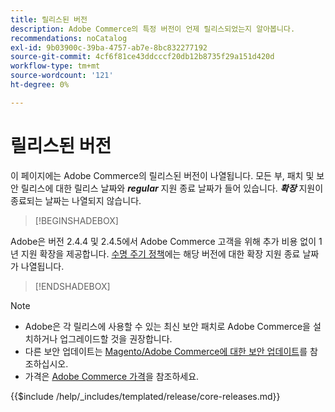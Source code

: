 ```yaml
---
title: 릴리스된 버전
description: Adobe Commerce의 특정 버전이 언제 릴리스되었는지 알아봅니다.
recommendations: noCatalog
exl-id: 9b03900c-39ba-4757-ab7e-8bc832277192
source-git-commit: 4cf6f81ce43ddcccf20db12b8735f29a151d420d
workflow-type: tm+mt
source-wordcount: '121'
ht-degree: 0%

---
```


# 릴리스된 버전

이 페이지에는 Adobe Commerce의 릴리스된 버전이 나열됩니다. 모든 부, 패치 및 보안 릴리스에 대한 릴리스 날짜와 **_regular_** 지원 종료 날짜가 들어 있습니다. **_확장_** 지원이 종료되는 날짜는 나열되지 않습니다.

>[!BEGINSHADEBOX]

Adobe은 버전 2.4.4 및 2.4.5에서 Adobe Commerce 고객을 위해 추가 비용 없이 1년 지원 확장을 제공합니다. [수명 주기 정책](lifecycle-policy.md)에는 해당 버전에 대한 확장 지원 종료 날짜가 나열됩니다.

>[!ENDSHADEBOX]

>[!NOTE]
>
>- Adobe은 각 릴리스에 사용할 수 있는 최신 보안 패치로 Adobe Commerce을 설치하거나 업그레이드할 것을 권장합니다.
>- 다른 보안 업데이트는 [Magento/Adobe Commerce에 대한 보안 업데이트](https://helpx.adobe.com/security/products/magento.html)를 참조하십시오.
>- 가격은 [Adobe Commerce 가격](https://business.adobe.com/products/magento/pricing.html)을 참조하세요.

{{$include /help/_includes/templated/release/core-releases.md}}

<!-- Last updated from includes: 2025-10-14 10:43:33 -->
